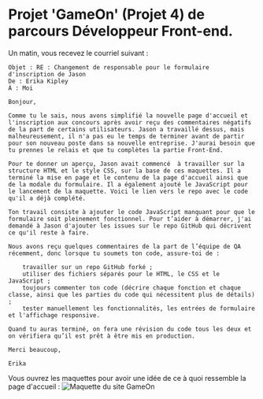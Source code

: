# Projet 'GameOn' (Projet 4) de parcours Développeur Front-end.

Un matin, vous recevez le courriel suivant : 

    Objet : RE : Changement de responsable pour le formulaire d'inscription de Jason 
    De : Erika Kipley
    À : Moi

    Bonjour,

    Comme tu le sais, nous avons simplifié la nouvelle page d'accueil et l'inscription aux concours après avoir reçu des commentaires négatifs de la part de certains utilisateurs. Jason a travaillé dessus, mais malheureusement, il n'a pas eu le temps de terminer avant de partir pour son nouveau poste dans sa nouvelle entreprise. J'aurai besoin que tu prennes le relais et que tu complètes la partie Front-End. 

    Pour te donner un aperçu, Jason avait commencé  à travailler sur la structure HTML et le style CSS, sur la base de ces maquettes. Il a terminé la mise en page et le contenu de la page d'accueil ainsi que de la modale du formulaire. Il a également ajouté le JavaScript pour le lancement de la maquette. Voici le lien vers le repo avec le code qu'il a déjà complété.

    Ton travail consiste à ajouter le code JavaScript manquant pour que le formulaire soit pleinement fonctionnel. Pour t’aider à démarrer, j'ai demandé à Jason d'ajouter les issues sur le repo GitHub qui décrivent ce qu'il reste à faire. 

    Nous avons reçu quelques commentaires de la part de l’équipe de QA récemment, donc lorsque tu soumets ton code, assure-toi de : 

        travailler sur un repo GitHub forké ;
        utiliser des fichiers séparés pour le HTML, le CSS et le JavaScript ;
        toujours commenter ton code (décrire chaque fonction et chaque classe, ainsi que les parties du code qui nécessitent plus de détails) ;
        tester manuellement les fonctionnalités, les entrées de formulaire et l'affichage responsive.

    Quand tu auras terminé, on fera une révision du code tous les deux et on vérifiera qu’il est prêt à être mis en production. 

    Merci beaucoup, 

    Erika

Vous ouvrez les maquettes pour avoir une idée de ce à quoi ressemble la page d'accueil : 
![Maquette du site GameOn](https://user.oc-static.com/upload/2020/08/14/15974189716945_image2.png)
